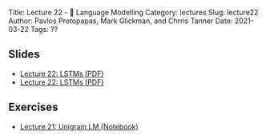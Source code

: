 Title: Lecture 22 - 💬 Language Modelling
Category: lectures
Slug: lecture22
Author: Pavlos Protopapas, Mark Glickman, and Chrris Tanner
Date: 2021-03-22
Tags: ??

## Slides
- [Lecture 22: LSTMs (PDF)]({attach}presentation/Lecture22_Recap_of_CS109.pdf)
- [Lecture 22: LSTMs (PDF)]({attach}presentation/Lecture22_Language_Models.pdf)

## Exercises
- [Lecture 21: Unigram LM (Notebook)]({filename}notebook/L22_Ex1_student.ipynb)